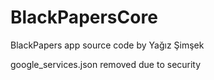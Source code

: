 # BlackPapersCore
BlackPapers app source code by Yağız Şimşek
<p>google_services.json removed due to security</p>

